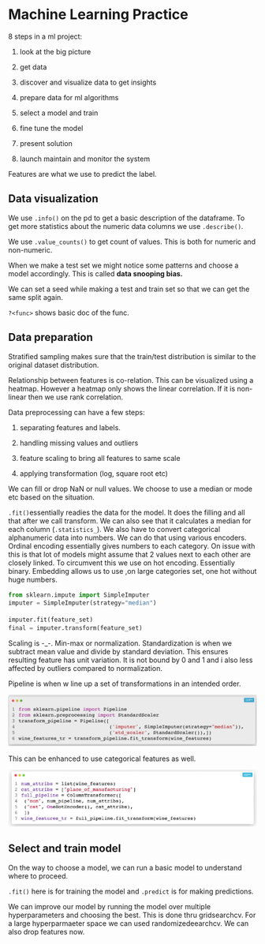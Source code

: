 # Machine Learning Practice

8 steps in a ml project:

1. look at the big picture

2. get data

3. discover and visualize data to get insights

4. prepare data for ml algorithms

5. select a model and train

6. fine tune the model

7. present solution

8. launch maintain and monitor the system

Features are what we use to predict the label. 

## Data visualization

We use `.info()` on the pd to get a basic description of the dataframe. To get more statistics about the numeric data columns we use `.describe()`. 

We use `.value_counts()` to get count of values. This is both for numeric and non-numeric.

When we make a test set we might notice some patterns and choose a model accordingly. This is called **data snooping bias.**

We can set a seed while making a test and train set so that we can get the same split again.

`?<func>` shows basic doc of the func. 

## Data preparation

Stratified sampling makes sure that the train/test distribution is similar to the original dataset distribution.

Relationship between features is co-relation. This can be visualized using a heatmap. However a heatmap only shows the linear correlation. If it is non-linear then we use rank correlation.

Data preprocessing can have a few steps:

1. separating features and labels.

2. handling missing values and outliers

3. feature scaling to bring all features to same scale

4. applying transformation (log, square root etc)

We can fill or drop NaN or null values. We choose to use a median or mode etc based on the situation.

`.fit()`essentially readies the data for the model. It does the filling and all that after we call transform. We can also see that it calculates a median for each column (`.statistics_`). We also have to convert categorical alphanumeric data into numbers. We can do that using various encoders. Ordinal encoding essentially gives numbers to each category. On issue with this is that lot of models might assume that 2 values next to each other are closely linked. To circumvent this we use on hot encoding. Essentially binary. Embedding allows us to use ,on large categories set, one hot without huge numbers.

```python
from sklearn.impute import SimpleImputer
imputer = SimpleImputer(strategy="median")

imputer.fit(feature_set)
final = imputer.transform(feature_set)
```

Scaling is -_-. Min-max or normalization. Standardization is when we subtract mean value and divide by standard deviation. This ensures resulting feature has unit variation. It is not bound by  0 and 1 and i also less affected by outliers compared to normalization.

Pipeline is when w line up a set of transformations in an intended order. 

![](images/2023-10-18-11-58-12-image.png)

This can be enhanced to use categorical features as well.

![](images/2023-10-18-12-00-43-image.png)

## Select and train model

On the way to choose a model, we can run a basic model to understand where to proceed.

`.fit()` here is for training the model and `.predict` is for making predictions.

We can improve our model by running the model over multiple hyperparameters and choosing the best. This is done thru gridsearchcv. For a large hyperparmaeter space we can used randomizedeearchcv. We can also drop features now.



